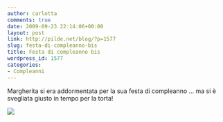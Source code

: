 ```yaml
---
author: carlotta
comments: true
date: 2009-09-23 22:14:06+00:00
layout: post
link: http://pilde.net/blog/?p=1577
slug: festa-di-compleanno-bis
title: Festa di compleanno bis
wordpress_id: 1577
categories:
- Compleanni
---
```


Margherita si era addormentata per la sua festa di compleanno ... ma si è svegliata giusto in tempo per la torta!

![](http://pilde.net/blog/wp-content/uploads/2009/09/torta.jpg)



